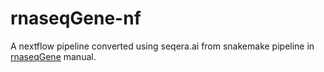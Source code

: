 # rnaseqGene-nf
A nextflow pipeline converted using seqera.ai from snakemake pipeline in [rnaseqGene](https://bioconductor.org/packages/release/workflows/vignettes/rnaseqGene/inst/doc/rnaseqGene.html) manual.
